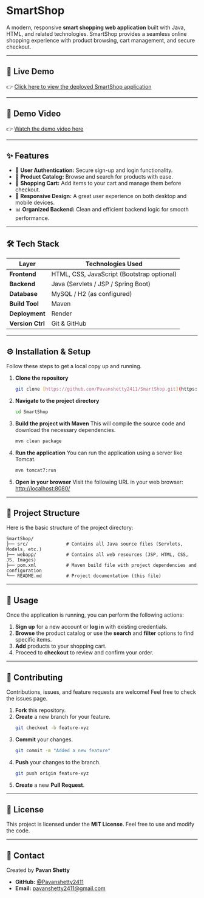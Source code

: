 # SmartShop

A modern, responsive **smart shopping web application** built with Java, HTML, and related technologies. SmartShop provides a seamless online shopping experience with product browsing, cart management, and secure checkout.

---

## 🚀 Live Demo
👉 [Click here to view the deployed SmartShop application](https://pavans-smartshop-app-0s6q.onrender.com/home)

---

## 🎥 Demo Video
👉 [Watch the demo video here](https://drive.google.com/file/d/1e6BipTijiOo26pXIusKyHMSUylV7DxyW/view?usp=sharing)

---

## ✨ Features
-   🔑 **User Authentication:** Secure sign-up and login functionality.
-   🛒 **Product Catalog:** Browse and search for products with ease.
-   🧺 **Shopping Cart:** Add items to your cart and manage them before checkout.
-   📱 **Responsive Design:** A great user experience on both desktop and mobile devices.
-   📊 **Organized Backend:** Clean and efficient backend logic for smooth performance.

---

## 🛠️ Tech Stack

| Layer        | Technologies Used                         |
|--------------|-------------------------------------------|
| **Frontend** | HTML, CSS, JavaScript (Bootstrap optional)|
| **Backend** | Java (Servlets / JSP / Spring Boot)       |
| **Database** | MySQL / H2 (as configured)                |
| **Build Tool** | Maven                                     |
| **Deployment** |  Render                                  |
| **Version Ctrl** | Git & GitHub                              |

---

## ⚙️ Installation & Setup

Follow these steps to get a local copy up and running.

1.  **Clone the repository**
    ```bash
    git clone [https://github.com/Pavanshetty2411/SmartShop.git](https://github.com/Pavanshetty2411/SmartShop.git)
    ```

2.  **Navigate to the project directory**
    ```bash
    cd SmartShop
    ```

3.  **Build the project with Maven**
    This will compile the source code and download the necessary dependencies.
    ```bash
    mvn clean package
    ```

4.  **Run the application**
    You can run the application using a server like Tomcat.
    ```bash
    mvn tomcat7:run
    ```

5.  **Open in your browser**
    Visit the following URL in your web browser:
    [http://localhost:8080/](http://localhost:8080/)

---

## 📂 Project Structure

Here is the basic structure of the project directory:

```
SmartShop/
├── src/              # Contains all Java source files (Servlets, Models, etc.)
├── webapp/           # Contains all web resources (JSP, HTML, CSS, JS, Images)
├── pom.xml           # Maven build file with project dependencies and configuration
└── README.md         # Project documentation (this file)
```

---

## 📝 Usage

Once the application is running, you can perform the following actions:

1.  **Sign up** for a new account or **log in** with existing credentials.
2.  **Browse** the product catalog or use the **search** and **filter** options to find specific items.
3.  **Add** products to your shopping cart.
4.  Proceed to **checkout** to review and confirm your order.

---

## 🤝 Contributing

Contributions, issues, and feature requests are welcome! Feel free to check the issues page.

1.  **Fork** this repository.
2.  **Create** a new branch for your feature.
    ```bash
    git checkout -b feature-xyz
    ```
3.  **Commit** your changes.
    ```bash
    git commit -m "Added a new feature"
    ```
4.  **Push** your changes to the branch.
    ```bash
    git push origin feature-xyz
    ```
5.  **Create** a new **Pull Request**.

---

## 📜 License

This project is licensed under the **MIT License**. Feel free to use and modify the code.

---

## 📧 Contact

Created by **Pavan Shetty**

* **GitHub:** [@Pavanshetty2411](https://github.com/Pavanshetty2411)
* **Email:** [pavanshetty2411@gmail.com](mailto:pavanshetty2411@gmail.com)
